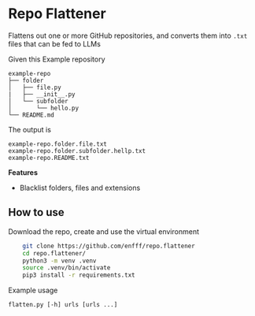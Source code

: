 # Repo Flattener

Flattens out one or more GitHub repositories, and converts them into `.txt` files that can be fed to LLMs


Given this Example repository

    example-repo
    ├── folder
    │   ├── file.py
    |   ├── __init__.py
    │   └── subfolder
    │       └── hello.py
    └── README.md

The output is

    example-repo.folder.file.txt
    example-repo.folder.subfolder.hellp.txt
    example-repo.README.txt


**Features**

- Blacklist folders, files and extensions


## How to use

Download the repo, create and use the virtual environment

``` bash
    git clone https://github.com/enfff/repo.flattener
    cd repo.flattener/
    python3 -m venv .venv
    source .venv/bin/activate
    pip3 install -r requirements.txt
```

Example usage

    flatten.py [-h] urls [urls ...]
